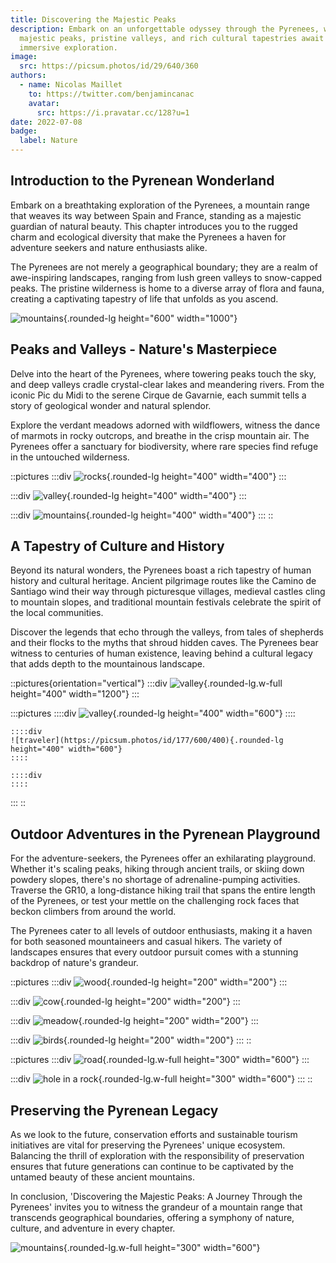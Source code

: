 ```yaml
---
title: Discovering the Majestic Peaks
description: Embark on an unforgettable odyssey through the Pyrenees, where
  majestic peaks, pristine valleys, and rich cultural tapestries await in this
  immersive exploration.
image:
  src: https://picsum.photos/id/29/640/360
authors:
  - name: Nicolas Maillet
    to: https://twitter.com/benjamincanac
    avatar:
      src: https://i.pravatar.cc/128?u=1
date: 2022-07-08
badge:
  label: Nature
---
```


## Introduction to the Pyrenean Wonderland

Embark on a breathtaking exploration of the Pyrenees, a mountain range that weaves its way between Spain and France, standing as a majestic guardian of natural beauty. This chapter introduces you to the rugged charm and ecological diversity that make the Pyrenees a haven for adventure seekers and nature enthusiasts alike.

The Pyrenees are not merely a geographical boundary; they are a realm of awe-inspiring landscapes, ranging from lush green valleys to snow-capped peaks. The pristine wilderness is home to a diverse array of flora and fauna, creating a captivating tapestry of life that unfolds as you ascend.

![mountains](https://picsum.photos/id/11/1000/600){.rounded-lg height="600" width="1000"}

## Peaks and Valleys - Nature's Masterpiece

Delve into the heart of the Pyrenees, where towering peaks touch the sky, and deep valleys cradle crystal-clear lakes and meandering rivers. From the iconic Pic du Midi to the serene Cirque de Gavarnie, each summit tells a story of geological wonder and natural splendor.

Explore the verdant meadows adorned with wildflowers, witness the dance of marmots in rocky outcrops, and breathe in the crisp mountain air. The Pyrenees offer a sanctuary for biodiversity, where rare species find refuge in the untouched wilderness.

::pictures
:::div
![rocks](https://picsum.photos/id/15/400/400){.rounded-lg height="400" width="400"}
:::

:::div
![valley](https://picsum.photos/id/28/400/400){.rounded-lg height="400" width="400"}
:::

:::div
![mountains](https://picsum.photos/id/29/400/400){.rounded-lg height="400" width="400"}
:::
::

## A Tapestry of Culture and History

Beyond its natural wonders, the Pyrenees boast a rich tapestry of human history and cultural heritage. Ancient pilgrimage routes like the Camino de Santiago wind their way through picturesque villages, medieval castles cling to mountain slopes, and traditional mountain festivals celebrate the spirit of the local communities.

Discover the legends that echo through the valleys, from tales of shepherds and their flocks to the myths that shroud hidden caves. The Pyrenees bear witness to centuries of human existence, leaving behind a cultural legacy that adds depth to the mountainous landscape.

::pictures{orientation="vertical"}
:::div
![valley](https://picsum.photos/id/118/1200/400){.rounded-lg.w-full height="400" width="1200"}
:::

:::pictures
::::div
![valley](https://picsum.photos/id/121/600/400){.rounded-lg height="400" width="600"}
::::

    ::::div
    ![traveler](https://picsum.photos/id/177/600/400){.rounded-lg height="400" width="600"}
    ::::

    ::::div
    ::::

:::
::

## Outdoor Adventures in the Pyrenean Playground

For the adventure-seekers, the Pyrenees offer an exhilarating playground. Whether it's scaling peaks, hiking through ancient trails, or skiing down powdery slopes, there's no shortage of adrenaline-pumping activities. Traverse the GR10, a long-distance hiking trail that spans the entire length of the Pyrenees, or test your mettle on the challenging rock faces that beckon climbers from around the world.

The Pyrenees cater to all levels of outdoor enthusiasts, making it a haven for both seasoned mountaineers and casual hikers. The variety of landscapes ensures that every outdoor pursuit comes with a stunning backdrop of nature's grandeur.

::pictures
:::div
![wood](https://picsum.photos/id/190/200/200){.rounded-lg height="200" width="200"}
:::

:::div
![cow](https://picsum.photos/id/200/200/200){.rounded-lg height="200" width="200"}
:::

:::div
![meadow](https://picsum.photos/id/206/200/200){.rounded-lg height="200" width="200"}
:::

:::div
![birds](https://picsum.photos/id/258/200/200){.rounded-lg height="200" width="200"}
:::
::

::pictures
:::div
![road](https://picsum.photos/id/278/600/300){.rounded-lg.w-full height="300" width="600"}
:::

:::div
![hole in a rock](https://picsum.photos/id/343/600/300){.rounded-lg.w-full height="300" width="600"}
:::
::

## Preserving the Pyrenean Legacy

As we look to the future, conservation efforts and sustainable tourism initiatives are vital for preserving the Pyrenees' unique ecosystem. Balancing the thrill of exploration with the responsibility of preservation ensures that future generations can continue to be captivated by the untamed beauty of these ancient mountains.

In conclusion, 'Discovering the Majestic Peaks: A Journey Through the Pyrenees' invites you to witness the grandeur of a mountain range that transcends geographical boundaries, offering a symphony of nature, culture, and adventure in every chapter.

![mountains](https://picsum.photos/id/368/600/300){.rounded-lg.w-full height="300" width="600"}
